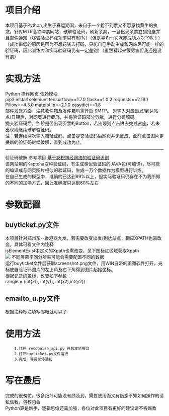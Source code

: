 项目介绍
===
本项目基于Python,出生于春运期间，来自于一个抢不到票又不愿意找黄牛的执念。针对MTR高铁购票网站，破解验证码，刷新余票，一旦出现余票立刻抢座并且邮件通知（尽管验证码成功率只有60%）（但是平均十次就能成功六次了呢！）（成功率低的原因是因为不想花钱去打码，只能自己手动生成和网站尽可能一样的验证码，因此训练库和实际验证码仍有一定差别）（虽然看起来很厉害但我还是没有票）

实现方法
===
Python 操作网页 依赖模块  
        pip3 install selenium tensorflow==1.7.0 flask==1.0.2 requests==2.19.1 Pillow==4.3.0 matplotlib==2.1.0 easydict==1.8  
邮件发送方面，注意收件箱及发件箱均需开启 SMTP。
对输入对应出发/到达站点/日期后，对网页进行截屏，并将验证码部分剪裁，进行分析解码。  
提交验证码后，监控是否出现买票的Button，若出现则点击进去完成占座，若未出现则继续破解验证码。  
注：若连续两次输入错验证码，点击提交验证码后网页并无反应，此时点击图片更换新的验证码继续破解，直到成功为止。  
***
验证码破解 参考项目 [基于卷积神经网络的验证码识别](https://github.com/nickliqian/cnn_captcha)  
该网站用的Kaptcha变种验证码，有生成类似验证码的JAVA包(可编译)，尽可能的编译成与网页图片相似的验证码，生成一万个数据作为模型进行训练。  
在自己生成的模型中，准确的已达到99%以上，但实际验证码仍存在不为我所知的不同的加噪方式，因此准确度只达到60%左右  

参数配置
===

buyticket.py文件
---

  本项目针对郑州东--香港西九龙，若需要改变出发/到达站点，相应XPATH也需改变。具体可看文件内注释  
  isElementExist中定义的Xpath也需改变，见下图标红区域获取Xpath  
  ![](https://github.com/yayachipi/I-will-have-ticket/blob/master/image/githun.png)
  不同屏幕不同分辨率可能会需要配置不同的数据  
  运行buyticket文件后获取screenshot.png文件，用WIN自带的画图软件打开，光标放置验证码图片的左上角及右下角得到图片起始坐标。  
  根据记录的坐标，改变如下参数：    
  rangle = (int(x1), int(y1), int(x2),int(y2))  
  
emailto_u.py文件
---
根据注释标注填写邮箱就可以了

使用方法
===
        1.打开 recognize_api.py 开启本地接口  
        2.打开buyticket.py文件运行  
        3.完成，等待邮件通知  

写在最后
===
完成的很匆忙，很多细节可能没有顾及到，需要使用而又有疑惑不知如何操作的请私信我，包教包会  
Python算是新手，逻辑思维还需加强，各位对此项目有更好的建议请不吝赐教
